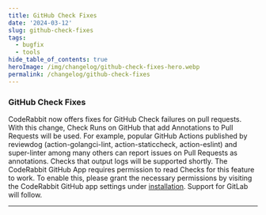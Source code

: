 ```yaml
---
title: GitHub Check Fixes
date: '2024-03-12'
slug: github-check-fixes
tags:
  - bugfix
  - tools
hide_table_of_contents: true
heroImage: /img/changelog/github-check-fixes-hero.webp
permalink: /changelog/github-check-fixes
---
```


### GitHub Check Fixes

CodeRabbit now offers fixes for GitHub Check failures on pull requests. With this change, Check Runs on GitHub that add Annotations to Pull Requests will be used. For example, popular GitHub Actions published by reviewdog (action-golangci-lint, action-staticcheck, action-eslint) and super-linter among many others can report issues on Pull Requests as annotations. Checks that output logs will be supported shortly. The CodeRabbit GitHub App requires permission to read Checks for this feature to work. To enable this, please grant the necessary permissions by visiting the CodeRabbit GitHub app settings under [installation](https://github.com/settings/installations). Support for GitLab will follow.

---
